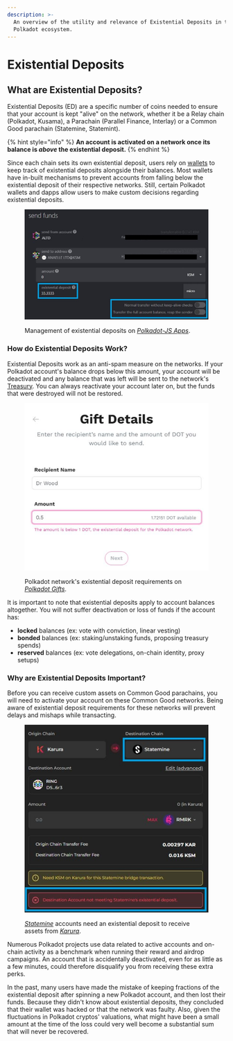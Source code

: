 ```yaml
---
description: >-
  An overview of the utility and relevance of Existential Deposits in the
  Polkadot ecosystem.
---
```


# Existential Deposits

## What are Existential Deposits?

Existential Deposits (ED) are a specific number of coins needed to ensure that your account is kept "alive" on the network, whether it be a Relay chain (Polkadot, Kusama), a Parachain (Parallel Finance, Interlay) or a Common Good parachain (Statemine, Statemint).&#x20;

{% hint style="info" %}
**An account is activated on a network once its balance is **_**above**_** the existential deposit.**&#x20;
{% endhint %}



Since each chain sets its own existential deposit, users rely on [wallets](../2.storage/) to keep track of existential deposits alongside their balances. Most wallets have in-built mechanisms to prevent accounts from falling below the existential deposit of their respective networks. Still, certain Polkadot wallets and dapps allow users to make custom decisions regarding existential deposits.

<figure><img src="../../.gitbook/assets/A_EDCustomSend.JPG" alt="This is an image of Polkadot-JS app showing the Kusama&#x27;s Existential Deposits of 0.0000333333 KSM and how users can enable/disable normal transfer without keep-alive checks."><figcaption><p>Management of existential deposits on <a href="https://polkadot.js.org/apps/?rpc=wss%3A%2F%2Fpolkadot-rpc.dwellir.com#/accounts"><em>Polkadot-JS Apps</em></a>.</p></figcaption></figure>



### How do Existential Deposits Work?

Existential Deposits work as an anti-spam measure on the networks. If your Polkadot account's balance drops below this amount, your account will be deactivated and any balance that was left will be sent to the network's [Treasury](../3.operations/crowdfunding/treasury-spends.md). You can always reactivate your account later on, but the funds that were destroyed will not be restored.&#x20;

<figure><img src="../../.gitbook/assets/A_EDGift.JPG" alt="This image shows that the Polkadot network does not allow sending of gifts for less than 1 DOT, which is the existential deposit for Polkadot."><figcaption><p>Polkadot network's existential deposit requirements on <a href="https://gifts.polkadot.network/#/generate"><em>Polkadot Gifts</em></a>.</p></figcaption></figure>



It is important to note that existential deposits apply to account balances altogether. You will not suffer deactivation or loss of funds if the account has:

* **locked** balances (ex: vote with conviction, linear vesting)
* **bonded** balances (ex: staking/unstaking funds, proposing treasury spends)
* **reserved** balances (ex: vote delegations, on-chain identity, proxy setups)



### Why are Existential Deposits Important?

Before you can receive custom assets on Common Good parachains, you will need to activate your account on these Common Good networks. Being aware of existential deposit requirements for these networks will prevent delays and mishaps while transacting.

<figure><img src="../../.gitbook/assets/A_EDStatemine (1).JPG" alt="An image showing an unsuccessful transfer of assets from a Karura to a Statemine account because the Statemine account doesn&#x27;t have the required Existential Deposit."><figcaption><p><em></em><a href="https://polkadot.js.org/apps/?rpc=wss%3A%2F%2Fstatemine.public.curie.radiumblock.xyz%2Fws#/assets"><em>Statemine</em></a> accounts need an existential deposit to receive assets from <a href="https://apps.karura.network/bridge"><em>Karura</em></a>.</p></figcaption></figure>



Numerous Polkadot projects use data related to active accounts and on-chain activity as a benchmark when running their reward and airdrop campaigns. An account that is accidentally deactivated, even for as little as a few minutes, could therefore disqualify you from receiving these extra perks.

In the past, many users have made the mistake of keeping fractions of the existential deposit after spinning a new Polkadot account, and then lost their funds. Because they didn't know about existential deposits, they concluded that their wallet was hacked or that the network was faulty. Also, given the fluctuations in Polkadot cryptos' valuations, what might have been a small amount at the time of the loss could very well become a substantial sum that will never be recovered.

